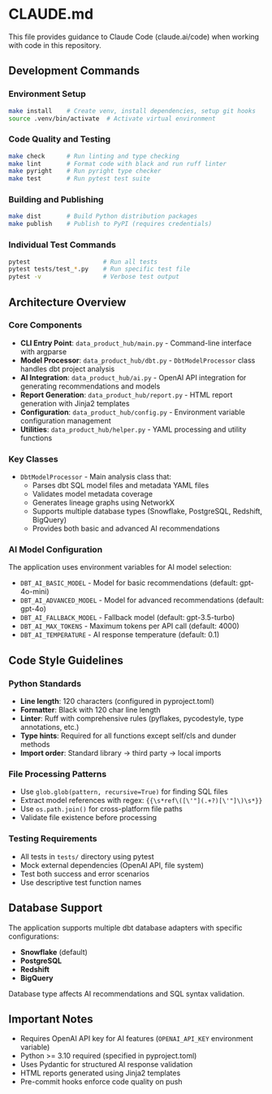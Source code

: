 # CLAUDE.md

This file provides guidance to Claude Code (claude.ai/code) when working with code in this repository.

## Development Commands

### Environment Setup
```bash
make install    # Create venv, install dependencies, setup git hooks
source .venv/bin/activate  # Activate virtual environment
```

### Code Quality and Testing
```bash
make check      # Run linting and type checking
make lint       # Format code with black and run ruff linter
make pyright    # Run pyright type checker
make test       # Run pytest test suite
```

### Building and Publishing
```bash
make dist       # Build Python distribution packages
make publish    # Publish to PyPI (requires credentials)
```

### Individual Test Commands
```bash
pytest                    # Run all tests
pytest tests/test_*.py    # Run specific test file
pytest -v                 # Verbose test output
```

## Architecture Overview

### Core Components
- **CLI Entry Point**: `data_product_hub/main.py` - Command-line interface with argparse
- **Model Processor**: `data_product_hub/dbt.py` - `DbtModelProcessor` class handles dbt project analysis
- **AI Integration**: `data_product_hub/ai.py` - OpenAI API integration for generating recommendations and models
- **Report Generation**: `data_product_hub/report.py` - HTML report generation with Jinja2 templates
- **Configuration**: `data_product_hub/config.py` - Environment variable configuration management
- **Utilities**: `data_product_hub/helper.py` - YAML processing and utility functions

### Key Classes
- `DbtModelProcessor` - Main analysis class that:
  - Parses dbt SQL model files and metadata YAML files
  - Validates model metadata coverage
  - Generates lineage graphs using NetworkX
  - Supports multiple database types (Snowflake, PostgreSQL, Redshift, BigQuery)
  - Provides both basic and advanced AI recommendations

### AI Model Configuration
The application uses environment variables for AI model selection:
- `DBT_AI_BASIC_MODEL` - Model for basic recommendations (default: gpt-4o-mini)
- `DBT_AI_ADVANCED_MODEL` - Model for advanced recommendations (default: gpt-4o)
- `DBT_AI_FALLBACK_MODEL` - Fallback model (default: gpt-3.5-turbo)
- `DBT_AI_MAX_TOKENS` - Maximum tokens per API call (default: 4000)
- `DBT_AI_TEMPERATURE` - AI response temperature (default: 0.1)

## Code Style Guidelines

### Python Standards
- **Line length**: 120 characters (configured in pyproject.toml)
- **Formatter**: Black with 120 char line length
- **Linter**: Ruff with comprehensive rules (pyflakes, pycodestyle, type annotations, etc.)
- **Type hints**: Required for all functions except self/cls and dunder methods
- **Import order**: Standard library → third party → local imports

### File Processing Patterns
- Use `glob.glob(pattern, recursive=True)` for finding SQL files
- Extract model references with regex: `{{\s*ref\([\'"](.+?)[\'"]\)\s*}}`
- Use `os.path.join()` for cross-platform file paths
- Validate file existence before processing

### Testing Requirements
- All tests in `tests/` directory using pytest
- Mock external dependencies (OpenAI API, file system)
- Test both success and error scenarios
- Use descriptive test function names

## Database Support
The application supports multiple dbt database adapters with specific configurations:
- **Snowflake** (default)
- **PostgreSQL**
- **Redshift**
- **BigQuery**

Database type affects AI recommendations and SQL syntax validation.

## Important Notes
- Requires OpenAI API key for AI features (`OPENAI_API_KEY` environment variable)
- Python >= 3.10 required (specified in pyproject.toml)
- Uses Pydantic for structured AI response validation
- HTML reports generated using Jinja2 templates
- Pre-commit hooks enforce code quality on push